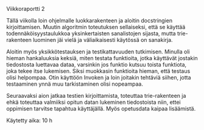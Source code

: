Viikkoraportti 2

Tällä viikolla loin ohjelmalle luokkarakenteen ja aloitin docstringien kirjoittamisen. Muutin algoritmin toteutuksen sellaiseksi, että se käyttää todennäköisyystaulukkoa yksinkertaisten sanalistojen sijasta, mutta trie-rakenteen luominen jäi vielä ja väliaikaisesti käytössä on sanakirja.

Aloitin myös yksikkötestauksen ja testikattavuuden tutkimisen. Minulla oli hieman hankaluuksia keksiä, miten testata funktioita, jotka käyttävät jostakin tiedostosta luettavaa dataa, varsinkin jos funktio kutsuu toista funktiota, joka tekee itse lukemisen. Siksi muokkasin funktioita hieman, että testaus olisi helpompaa. Otin käyttöön Invoken ja loin joitakin tehtäviä siihen, jotta testaaminen ynnä muu tarkistaminen olisi nopeampaa.

Seuraavaksi aion jatkaa testien kirjoittamista, toteuttaa trie-rakenteen ja ehkä toteuttaa valmiiksi opitun datan lukeminen tiedostoista niin, ettei oppimisen tarvitse tapahtua käyttäjällä. Myös opetusdata kaipaa lisäämistä.

Käytetty aika: 10 h
